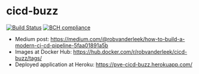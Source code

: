 # cicd-buzz
[![Build Status](https://travis-ci.org/pve/cicd-buzz.svg?branch=master)](https://travis-ci.org/pve/cicd-buzz)
[![BCH compliance](https://bettercodehub.com/edge/badge/robvanderleek/cicd-buzz)](https://bettercodehub.com/)

- Medium post: https://medium.com/@robvanderleek/how-to-build-a-modern-ci-cd-pipeline-5faa01891a5b
- Images at Docker Hub: https://hub.docker.com/r/robvanderleek/cicd-buzz/tags/
- Deployed application at Heroku: https://pve-cicd-buzz.herokuapp.com/

